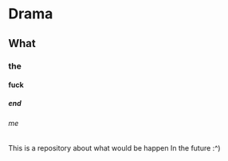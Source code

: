# Drama
## What
### the
#### fuck
##### end
###### me
This is a repository about what would be happen In the future :^)
